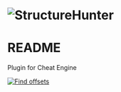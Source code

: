 # ![StructureHunter](https://repository-images.githubusercontent.com/726766577/034565b5-7aa9-4bc9-a354-3929cad595d5)
# README #

Plugin for Cheat Engine

[![Find offsets](https://img.youtube.com/vi/zC4VgWRMRhs/0.jpg)](https://www.youtube.com/watch?v=zC4VgWRMRhs "Find offsets")
